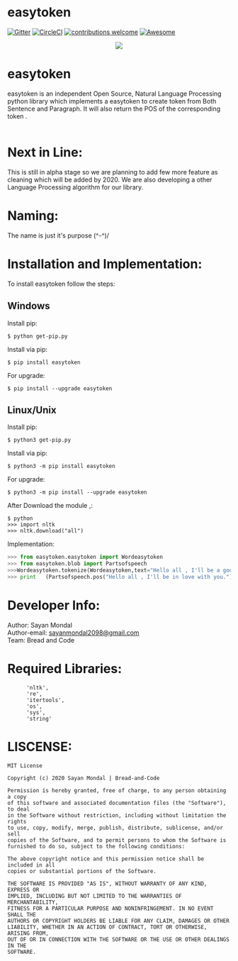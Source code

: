 # easytoken
[![Gitter](https://badges.gitter.im/BreadandCode/community.svg)](https://gitter.im/BreadandCode/community?utm_source=badge&utm_medium=badge&utm_campaign=pr-badge)
[![CircleCI](https://circleci.com/gh/sayanmondal2098/easytoken.svg?style=svg)](https://circleci.com/gh/sayanmondal2098/easytoken)
[![contributions welcome](https://img.shields.io/badge/contributions-welcome-brightgreen.svg)](https://github.com/sayanmondal2098/easytoken/fork)
[![Awesome](https://awesome.re/badge-flat.svg)](https://awesome.re)

 <p align="center">
  <img  src="https://bread-and-code.github.io/images/projects/easytoken.png">
</p>

# easytoken
easytoken is an independent Open Source, Natural Language Processing python library which implements a easytoken to create token from Both Sentence and Paragraph. It will also return the POS of the corresponding token .<br>
<br>

# Next in Line:
This is still in alpha stage so we are planning to add few more feature as  cleaning which will be added by 2020. We are also developing a other Language Processing algorithm for our library.

# Naming:
The name is just it's purpose \(^-^)/

# Installation and Implementation:
To install easytoken follow the steps:<br>
## Windows
Install pip:
```
$ python get-pip.py
```
Install via pip:
```
$ pip install easytoken
```
For upgrade:
```
$ pip install --upgrade easytoken
```
## Linux/Unix
Install pip:
```
$ python3 get-pip.py
```
Install via pip:
```
$ python3 -m pip install easytoken
```
For upgrade:
```
$ python3 -m pip install --upgrade easytoken
```
After Download the module ,:
```
$ python
>>> import nltk
>>> nltk.download("all")
```
Implementation:
```python
>>> from easytoken.easytoken import Wordeasytoken
>>> from easytoken.blob import Partsofspeech
>>>Wordeasytoken.tokenize(Wordeasytoken,text="Hello all , I'll be a good lover for you.")
>>> print   (Partsofspeech.pos("Hello all , I'll be in love with you."))
```
  
# Developer Info:
Author: Sayan Mondal<br>
Author-email: sayanmondal2098@gmail.com<br>
Team: Bread and Code

# Required Libraries:
          'nltk',
          're',
          'itertools',
          'os',
          'sys',
          'string'

# LISCENSE:
```
MIT License

Copyright (c) 2020 Sayan Mondal | Bread-and-Code

Permission is hereby granted, free of charge, to any person obtaining a copy
of this software and associated documentation files (the "Software"), to deal
in the Software without restriction, including without limitation the rights
to use, copy, modify, merge, publish, distribute, sublicense, and/or sell
copies of the Software, and to permit persons to whom the Software is
furnished to do so, subject to the following conditions:

The above copyright notice and this permission notice shall be included in all
copies or substantial portions of the Software.

THE SOFTWARE IS PROVIDED "AS IS", WITHOUT WARRANTY OF ANY KIND, EXPRESS OR
IMPLIED, INCLUDING BUT NOT LIMITED TO THE WARRANTIES OF MERCHANTABILITY,
FITNESS FOR A PARTICULAR PURPOSE AND NONINFRINGEMENT. IN NO EVENT SHALL THE
AUTHORS OR COPYRIGHT HOLDERS BE LIABLE FOR ANY CLAIM, DAMAGES OR OTHER
LIABILITY, WHETHER IN AN ACTION OF CONTRACT, TORT OR OTHERWISE, ARISING FROM,
OUT OF OR IN CONNECTION WITH THE SOFTWARE OR THE USE OR OTHER DEALINGS IN THE
SOFTWARE.
```

